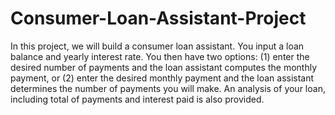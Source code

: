 # Consumer-Loan-Assistant-Project
In this project, we will build a consumer loan assistant. You input a loan balance and yearly interest
rate. You then have two options: 
(1) enter the desired number of payments and the loan assistant
computes the monthly payment, or 
(2) enter the desired monthly payment and the loan assistant
determines the number of payments you will make. An analysis of your loan, including total of
payments and interest paid is also provided.
